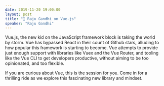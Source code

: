 ```yaml
---
date: 2019-11-20 19:00:00
layout: post
title: "🎤 Raju Gandhi on Vue.js"
speaker: "Raju Gandhi"
---
```


Vue.js, the new kid on the JavaScript framework block is taking the world by storm. Vue has bypassed React in their count of Github stars, alluding to how popular this framework is starting to become. Vue attempts to provide just enough support with libraries like Vuex and the Vue Router, and tooling like the Vue CLI to get developers productive, without aiming to be too opinionated, and too flexible.

If you are curious about Vue, this is the session for you. Come in for a thrilling ride as we explore this fascinating new library and mindset.
